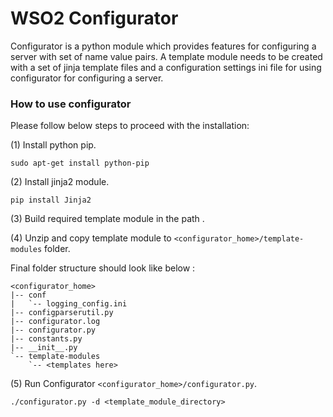 # WSO2 Configurator

Configurator is a python module which provides features for configuring a server with set of name value pairs.
A template module needs to be created with a set of jinja template files and a configuration settings ini file for using
configurator for configuring a server.

### **How to use configurator**

Please follow below steps to proceed with the installation:

(1) Install python pip.
   ```
   sudo apt-get install python-pip
   ```

(2) Install jinja2 module.
   ```
   pip install Jinja2
   ```
(3) Build required template module in the path .

(4) Unzip and copy template module to `<configurator_home>/template-modules` folder. 

Final folder structure should look like below :
```
<configurator_home>
|-- conf
|   `-- logging_config.ini
|-- configparserutil.py
|-- configurator.log
|-- configurator.py
|-- constants.py
|-- __init__.py
`-- template-modules
    `-- <templates here>
```

  
(5) Run Configurator `<configurator_home>/configurator.py`.
   ```
   ./configurator.py -d <template_module_directory>
   ```

